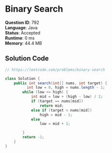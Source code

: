 # Binary Search

**Question ID**: 792  
**Language**: Java  
**Status**: Accepted  
**Runtime**: 0 ms  
**Memory**: 44.4 MB  

## Solution Code
```java
// https://leetcode.com/problems/binary-search

class Solution {
    public int search(int[] nums, int target) {
          int low = 0, high = nums.length - 1;
        while (low <= high) {
            int mid = low + (high - low) / 2;
            if (target == nums[mid])
                return mid;
            else if (target < nums[mid])
                high = mid - 1;
            else
                low = mid + 1;

        }
        return -1;
    }
}
```
